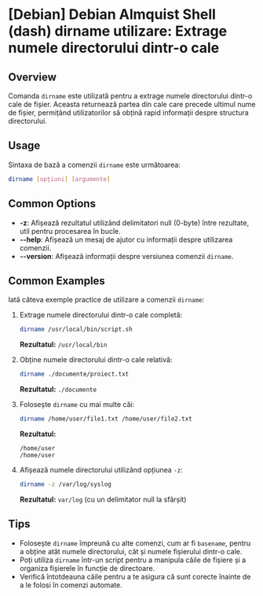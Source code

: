 # [Debian] Debian Almquist Shell (dash) dirname utilizare: Extrage numele directorului dintr-o cale

## Overview
Comanda `dirname` este utilizată pentru a extrage numele directorului dintr-o cale de fișier. Aceasta returnează partea din cale care precede ultimul nume de fișier, permițând utilizatorilor să obțină rapid informații despre structura directorului.

## Usage
Sintaxa de bază a comenzii `dirname` este următoarea:

```bash
dirname [opțiuni] [argumente]
```

## Common Options
- **-z**: Afișează rezultatul utilizând delimitatori null (0-byte) între rezultate, util pentru procesarea în bucle.
- **--help**: Afișează un mesaj de ajutor cu informații despre utilizarea comenzii.
- **--version**: Afișează informații despre versiunea comenzii `dirname`.

## Common Examples
Iată câteva exemple practice de utilizare a comenzii `dirname`:

1. Extrage numele directorului dintr-o cale completă:
   ```bash
   dirname /usr/local/bin/script.sh
   ```
   **Rezultatul:** `/usr/local/bin`

2. Obține numele directorului dintr-o cale relativă:
   ```bash
   dirname ./documente/proiect.txt
   ```
   **Rezultatul:** `./documente`

3. Folosește `dirname` cu mai multe căi:
   ```bash
   dirname /home/user/file1.txt /home/user/file2.txt
   ```
   **Rezultatul:** 
   ```
   /home/user
   /home/user
   ```

4. Afișează numele directorului utilizând opțiunea `-z`:
   ```bash
   dirname -z /var/log/syslog
   ```
   **Rezultatul:** `var/log` (cu un delimitator null la sfârșit)

## Tips
- Folosește `dirname` împreună cu alte comenzi, cum ar fi `basename`, pentru a obține atât numele directorului, cât și numele fișierului dintr-o cale.
- Poți utiliza `dirname` într-un script pentru a manipula căile de fișiere și a organiza fișierele în funcție de directoare.
- Verifică întotdeauna căile pentru a te asigura că sunt corecte înainte de a le folosi în comenzi automate.